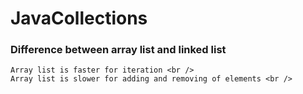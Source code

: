 # JavaCollections

  ### Difference between array list and linked list <br />
  
  
	Array list is faster for iteration <br />
	Array list is slower for adding and removing of elements <br />
